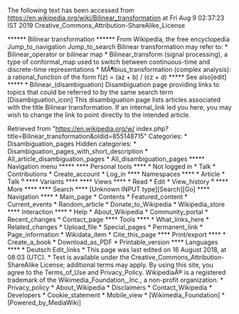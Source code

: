 The following text has been accessed from https://en.wikipedia.org/wiki/Bilinear_transformation at Fri Aug 9 02:37:23 IST 2019
Creative_Commons_Attribution-ShareAlike_License




















****** Bilinear transformation ******
From Wikipedia, the free encyclopedia
Jump_to_navigation Jump_to_search
Bilinear transformation may refer to:
    * Bilinear_operator or bilinear map
    * Bilinear_transform (signal processing), a type of conformal_map used to
      switch between continuous-time and discrete-time representations
    * MÃ¶bius_transformation (complex analysis): a rational_function of the
      form f(z) = (az + b) / (cz + d)
***** See also[edit] *****
    * Bilinear_(disambiguation)
                      Disambiguation page providing links to topics that could
                      be referred to by the same search term
[Disambiguation_icon] This disambiguation page lists articles associated with
                      the title Bilinear transformation.
                      If an internal_link led you here, you may wish to change
                      the link to point directly to the intended article.

Retrieved from "https://en.wikipedia.org/w/
index.php?title=Bilinear_transformation&oldid=855148715"
Categories:
    * Disambiguation_pages
Hidden categories:
    * Disambiguation_pages_with_short_description
    * All_article_disambiguation_pages
    * All_disambiguation_pages
***** Navigation menu *****
**** Personal tools ****
    * Not logged in
    * Talk
    * Contributions
    * Create_account
    * Log_in
**** Namespaces ****
    * Article
    * Talk
⁰
**** Variants ****
**** Views ****
    * Read
    * Edit
    * View_history
⁰
**** More ****
**** Search ****
[Unknown INPUT type][Search][Go]
**** Navigation ****
    * Main_page
    * Contents
    * Featured_content
    * Current_events
    * Random_article
    * Donate_to_Wikipedia
    * Wikipedia_store
**** Interaction ****
    * Help
    * About_Wikipedia
    * Community_portal
    * Recent_changes
    * Contact_page
**** Tools ****
    * What_links_here
    * Related_changes
    * Upload_file
    * Special_pages
    * Permanent_link
    * Page_information
    * Wikidata_item
    * Cite_this_page
**** Print/export ****
    * Create_a_book
    * Download_as_PDF
    * Printable_version
**** Languages ****
    * Deutsch
Edit_links
    * This page was last edited on 16 August 2018, at 08:03 (UTC).
    * Text is available under the Creative_Commons_Attribution-ShareAlike
      License; additional terms may apply. By using this site, you agree to the
      Terms_of_Use and Privacy_Policy. WikipediaÂ® is a registered trademark of
      the Wikimedia_Foundation,_Inc., a non-profit organization.
    * Privacy_policy
    * About_Wikipedia
    * Disclaimers
    * Contact_Wikipedia
    * Developers
    * Cookie_statement
    * Mobile_view
    * [Wikimedia_Foundation]
    * [Powered_by_MediaWiki]
